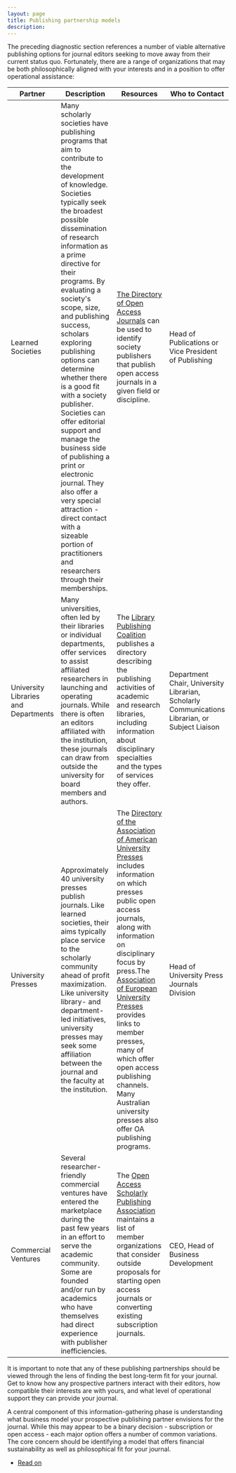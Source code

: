 ```yaml
---
layout: page
title: Publishing partnership models
description:
---
```

The preceding diagnostic section references a number of viable alternative publishing options for journal editors seeking to move away from their current status quo.  Fortunately, there are a range of organizations that may be both philosophically aligned with your interests and in a position to offer operational assistance:

| Partner                              | Description                                                                                                                                                                                                                                                                                                                                                                                                                                                                                                                                                                                                                                                                     | Resources                                                                                                                                                                                                                                                                                                                                                                                          | Who to Contact                                                                                 |
|--------------------------------------|---------------------------------------------------------------------------------------------------------------------------------------------------------------------------------------------------------------------------------------------------------------------------------------------------------------------------------------------------------------------------------------------------------------------------------------------------------------------------------------------------------------------------------------------------------------------------------------------------------------------------------------------------------------------------------|----------------------------------------------------------------------------------------------------------------------------------------------------------------------------------------------------------------------------------------------------------------------------------------------------------------------------------------------------------------------------------------------------|------------------------------------------------------------------------------------------------|
| Learned Societies                    | Many scholarly societies have publishing programs that aim to contribute to the development of knowledge. Societies typically seek the broadest possible dissemination of research information as a prime directive for their programs. By evaluating a society's scope, size, and publishing success, scholars exploring publishing options can determine whether there is a good fit with a society publisher. Societies can offer editorial support and manage the business side of publishing a print or electronic journal. They also offer a very special attraction - direct contact with a sizeable portion of practitioners and researchers through their memberships. | [The Directory of Open Access Journals](https://doaj.org/search) can be used to identify society publishers that publish open access journals in a given field or discipline.                                                                                                                                                                                                                                                  | Head of Publications or Vice President of Publishing                                           |
| University Libraries and Departments | Many universities, often led by their libraries or individual departments, offer services to assist affiliated researchers in launching and operating journals. While there is often an editors affiliated with the institution, these journals can draw from outside the university for board members and authors.                                                                                                                                                                                                                                                                                                                                                             | The [Library Publishing Coalition](https://librarypublishing.org/resources/#directory) publishes a directory describing the publishing activities of academic and research libraries, including information about disciplinary specialties and the types of services they offer.                                                                                                                                                                          | Department Chair, University Librarian, Scholarly Communications Librarian, or Subject Liaison |
| University Presses                   | Approximately 40 university presses publish journals. Like learned societies, their aims typically place service to the scholarly community ahead of profit maximization. Like university library- and department-led initiatives, university presses may seek some affiliation between the journal and the faculty at the institution.                                                                                                                                                                                                                                                                                                                                         | The [Directory of the Association of American University Presses](http://www.aaupnet.org/aaup-members/annual-directory) includes information on which presses public open access journals, along with information on disciplinary focus by press.The [Association of European University Presses](http://www.aeup.eu/aeup/membership-application/list-of-members/) provides links to member presses, many of which offer open access publishing channels. Many Australian university presses also offer OA publishing programs. | Head of University Press Journals Division                                                     |
| Commercial Ventures                  | Several researcher-friendly commercial ventures have entered the marketplace during the past few years in an effort to serve the academic community. Some are founded and/or run by academics who have themselves had direct experience with publisher inefficiencies.                                                                                                                                                                                                                                                                                                                                                                                                          | The [Open Access Scholarly Publishing Association](https://oaspa.org/information-resources/for-societies) maintains a list of member organizations that consider outside proposals for starting open access journals or converting existing subscription journals.                                                                                                                                                                                           | CEO, Head of Business Development                                                              |

It is important to note that any of these publishing partnerships should be viewed through the lens of finding the best long-term fit for your journal.  Get to know how any prospective partners interact with their editors, how compatible their interests are with yours, and what level of operational support they can provide your journal.

A central component of this information-gathering phase is understanding what business model your prospective publishing partner envisions for the journal. While this may appear to be a binary decision - subscription or open access - each major option offers a number of common variations.  The core concern should be identifying a model that offers financial sustainability as well as philosophical fit for your journal.

<ul class="actions">
  <li><a href="{{ 'journal-revenue-options' | absolute_url }}" class="button">Read on</a></li>
</ul>
